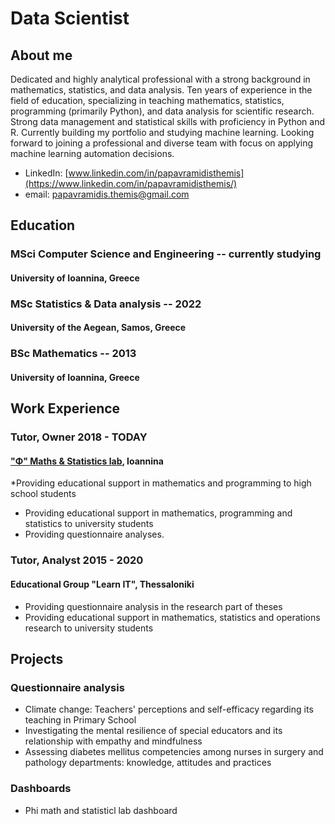 # Data Scientist
## About me
Dedicated and highly analytical professional with a strong background in
mathematics, statistics, and data analysis. Ten years of experience in the
field of education, specializing in teaching mathematics, statistics,
programming (primarily Python), and data analysis for scientific research.
Strong data management and statistical skills with proficiency in Python and
R. Currently building my portfolio and studying machine learning. Looking
forward to joining a professional and diverse team with focus on applying
machine learning automation decisions.
* LinkedIn: [www.linkedin.com/in/papavramidisthemis](https://www.linkedin.com/in/papavramidisthemis/)
* email: [papavramidis.themis@gmail.com](papavramidis.themis@gmail.com)
## Education
### MSci Computer Science and Engineering -- currently studying
#### University of Ioannina, Greece
### MSc Statistics & Data analysis -- 2022
#### University of the Aegean, Samos, Greece
### BSc Mathematics -- 2013
#### University of Ioannina, Greece
## Work Experience
### Tutor, Owner 2018 - TODAY
#### ["Φ" Maths & Statistics lab](https://phi.edu.gr/), Ioannina
*Providing educational support in mathematics and programming to high school students
* Providing educational support in mathematics, programming and statistics to university students
* Providing questionnaire analyses.
### Tutor, Analyst 2015 - 2020
#### Educational Group "Learn IT", Thessaloniki
* Providing questionnaire analysis in the research part of theses
* Providing educational support in mathematics, statistics and operations research to university students
## Projects
### Questionnaire analysis
* Climate change: Teachers' perceptions and self-efficacy regarding its teaching in Primary School
* Investigating the mental resilience of special educators and its relationship with empathy and mindfulness
* Assessing diabetes mellitus competencies among nurses in surgery and pathology departments: knowledge, attitudes and practices
### Dashboards
* Phi math and statisticl lab dashboard
